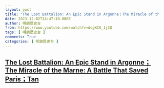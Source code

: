 ```yaml
---
layout: post
title: "The Lost Battalion: An Epic Stand in Argonne；The Miracle of the Marne: A Battle That Saved Paris；Tan"
date: 2023-12-02T14:47:10.000Z
author: 明鏡歷史台
from: https://www.youtube.com/watch?v=dqgKC0_1jIQ
tags: [ 明鏡歷史台 ]
comments: True
categories: [ 明鏡歷史台 ]
---
```

<!--1701528430000-->
[The Lost Battalion: An Epic Stand in Argonne；The Miracle of the Marne: A Battle That Saved Paris；Tan](https://www.youtube.com/watch?v=dqgKC0_1jIQ)
------

<div>

</div>
